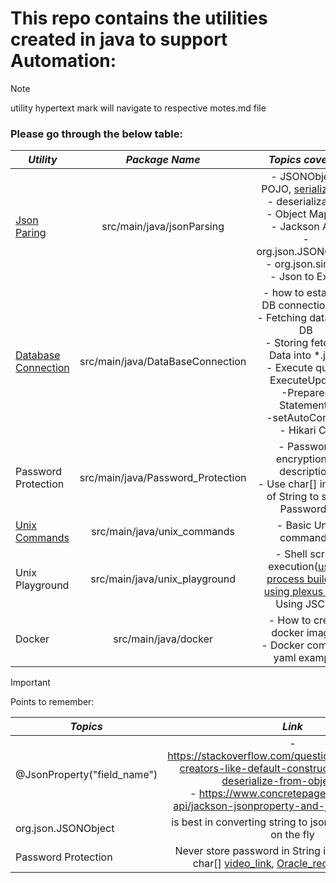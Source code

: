 # This repo contains the utilities created in java to support Automation:

> [!NOTE]
> utility hypertext mark will navigate to respective motes.md file

### Please go through the below table:

| **_Utility_**                                                                |        **_Package Name_**         |                                                                                                                                     **_Topics covered_**                                                                                                                                      |
|------------------------------------------------------------------------------|:---------------------------------:|:---------------------------------------------------------------------------------------------------------------------------------------------------------------------------------------------------------------------------------------------------------------------------------------------:|
| [Json Paring](src/main/java/jsonParsing/jsonParsingNotes.md)                 |     src/main/java/jsonParsing     |                             - JSONObject, POJO, [serialization](https://www.geeksforgeeks.org/serialization-in-java/) <br/>- deserialization <br/>- Object Mapper<br/>- Jackson API,<br/>-  org.json.JSONObject<br/>- org.json.simple <br/>- Json to Excel <br/>                              | 
| [Database Connection](src/main/java/DataBaseConnection/DbCOnnectionNotes.md) | src/main/java/DataBaseConnection  | - how to establish DB connection [link](src/main/java/DataBaseConnection/mySqlDb/FetchDataFromDb/DbConnectionUtil.java)<br/>-  Fetching data from DB<br/>-  Storing fetched Data into *.json </br>- Execute query, ExecuteUpdate</br> -Prepared Statements</br>-setAutoCommit</br>- Hikari CP | 
| Password Protection                                                          | src/main/java/Password_Protection |                                                                                                  - Password encryption & description<br/> - Use char[] instead of String to store Passwords                                                                                                   | 
| [Unix Commands](src/main/java/unix_commands/lynxnotes.md)                    |    src/main/java/unix_commands    |                                                                                                                                     - Basic Unix commands                                                                                                                                     | 
| Unix Playground                                                              |   src/main/java/unix_playground   |                          - Shell script execution([using process builder](src/main/java/unix_playground/shellScriptExecution/UsingProcessBuilder.java) , [using plexus utils](src/main/java/unix_playground/shellScriptExecution/UsingPlexusUtils.java), Using JSCH)                          | 
| Docker                                                                       |       src/main/java/docker        |                                                                                                            - How to create docker images <br/>- Docker compose yaml example <br/>                                                                                                             | 

> [!IMPORTANT]
> Points to remember:

| **_Topics_**                |                                                                                                                 **_Link_**                                                                                                                 |
|-----------------------------|:------------------------------------------------------------------------------------------------------------------------------------------------------------------------------------------------------------------------------------------:|
| @JsonProperty("field_name") |          -  https://stackoverflow.com/questions/53191468/no-creators-like-default-construct-exist-cannot-deserialize-from-object-valu <br/> - https://www.concretepage.com/jackson-api/jackson-jsonproperty-and-jsonalias-example          | 
| org.json.JSONObject         |                                                                                     is best in converting string to json object, json array on the fly                                                                                     | 
| Password Protection         | Never store password in String in java instead use char[] [video_link](https://www.youtube.com/watch?v=fDTbnLS5AS8), [Oracle_recommendation](https://docs.oracle.com/javase/6/docs/technotes/guides/security/crypto/CryptoSpec.html#PBEEx) | 
